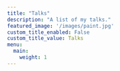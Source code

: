 ```yaml
---
title: "Talks"
description: "A list of my talks."
featured_image: '/images/paint.jpg'
custom_title_enabled: False
custom_title_value: Talks
menu: 
  main:
    weight: 1
---
```

<!-- {{< figure src="/images/back.jpg" title="Illustration from Victor Hugo et son temps (1881)" >}}

_The Hunchback of Notre-Dame_ (French: _Notre-Dame de Paris_) is a French Romantic/Gothic novel by Victor Hugo, published in 1831. The original French title refers to Notre Dame Cathedral, on which the story is centered. English translator Frederic Shoberl named the novel The Hunchback of Notre Dame in 1833 because at the time, Gothic novels were more popular than Romance novels in England. The story is set in Paris, France in the Late Middle Ages, during the reign of Louis XI. -->
